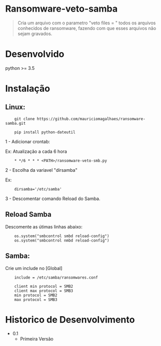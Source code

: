 # Ransomware-veto-samba
> Cria um arquivo com o parametro "veto files = " todos os arquivos conhecidos de ransomware, fazendo com que esses arquivos não sejam gravados.

# Desenvolvido

python >= 3.5

# Instalação

## Linux:

        git clone https://github.com/mauriciomagalhaes/ransomware-samba.git

        pip install python-dateutil

1 - Adicionar crontab:

Ex: Atualização a cada 6 hora

        * */6 * * * <PATH>/ransomware-veto-smb.py

2 - Escolha da variavel "dirsamba"

Ex: 

        dirsamba='/etc/samba'

3 - Descomentar comando Reload do Samba.

## Reload Samba
Descomente as útimas linhas abaixo:

        os.system("smbcontrol smbd reload-config")
        os.system("smbcontrol nmbd reload-config")


## Samba:

Crie um include no [Global]

        include = /etc/samba/ransomwares.conf

        client min protocol = SMB2
        client max protocol = SMB3
        min protocol = SMB2
        max protocol = SMB3


# Historico de Desenvolvimento

* 0.1
    * Primeira Versão

